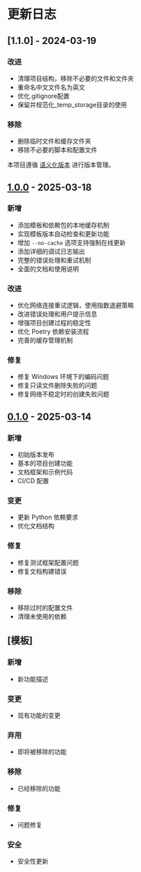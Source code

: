 # 更新日志

## [1.1.0] - 2024-03-19

### 改进
- 清理项目结构，移除不必要的文件和文件夹
- 重命名中文文件名为英文
- 优化.gitignore配置
- 保留并规范化_temp_storage目录的使用

### 移除
- 删除临时文件和缓存文件夹
- 移除不必要的脚本和配置文件

本项目遵循 [语义化版本](https://semver.org/lang/zh-CN/) 进行版本管理。

## [1.0.0] - 2025-03-18

### 新增
- 添加模板和依赖包的本地缓存机制
- 实现模板版本自动检查和更新功能
- 增加 `--no-cache` 选项支持强制在线更新
- 添加详细的调试日志输出
- 完整的错误处理和重试机制
- 全面的文档和使用说明

### 改进
- 优化网络连接重试逻辑，使用指数退避策略
- 改进错误处理和用户提示信息
- 增强项目创建过程的稳定性
- 优化 Poetry 依赖安装流程
- 完善的缓存管理机制

### 修复
- 修复 Windows 环境下的编码问题
- 修复只读文件删除失败的问题
- 修复网络不稳定时的创建失败问题

## [0.1.0] - 2025-03-14

### 新增
- 初始版本发布
- 基本的项目创建功能
- 文档框架和示例代码
- CI/CD 配置

### 变更
- 更新 Python 依赖要求
- 优化文档结构

### 修复
- 修复测试框架配置问题
- 修复文档构建错误

### 移除
- 移除过时的配置文件
- 清理未使用的依赖

## [模板]

### 新增
- 新功能描述

### 变更
- 现有功能的变更

### 弃用
- 即将被移除的功能

### 移除
- 已经移除的功能

### 修复
- 问题修复

### 安全
- 安全性更新

[1.0.0]: https://github.com/nighm/cookiecutter-python-template/releases/tag/v1.0.0
[0.1.0]: https://github.com/nighm/cookiecutter-python-template/releases/tag/v0.1.0 